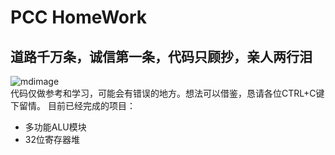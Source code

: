 # PCC HomeWork
## 道路千万条，诚信第一条，代码只顾抄，亲人两行泪
![mdimage](https://raw.githubusercontent.com/syk2018/image/master/IMG_2695.JPG)  
  代码仅做参考和学习，可能会有错误的地方。想法可以借鉴，恳请各位CTRL+C键下留情。
目前已经完成的项目：
+ 多功能ALU模块
+ 32位寄存器堆
